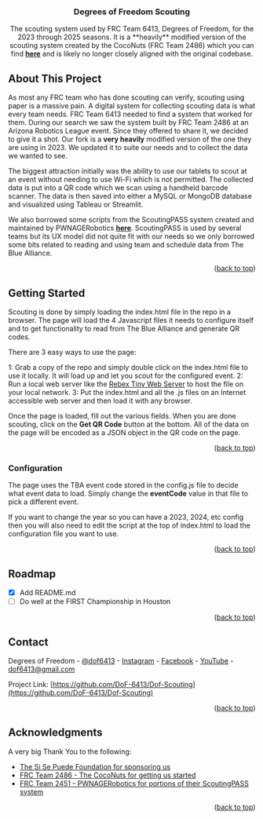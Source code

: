 <a name="readme-top"></a>

<!-- PROJECT LOGO/HEADER -->
  <h3 align="center">Degrees of Freedom Scouting</h3>

  <p align="center">
    The scouting system used by FRC Team 6413, Degrees of Freedom, for the 2023 through 2025 seasons.  It is a **heavily** modified version of the scouting system created by the CocoNuts (FRC Team 2486) which you can find 
    <a href="https://github.com/mikejed/CocoNuts-Scouting"><strong>here</strong></a> and is likely no longer closely aligned with the original codebase.
  </p>
</div>



<!-- ABOUT THE PROJECT -->
## About This Project

As most any FRC team who has done scouting can verify, scouting using paper is a massive pain.  A digital system for collecting scouting data is what every team needs.  FRC Team 6413 needed to find a system that worked for them.  During our search we saw the system built by FRC Team 2486 at an Arizona Robotics League event.  Since they offered to share it, we decided to give it a shot.  Our fork is a **very heavily** modified version of the one they are using in 2023.  We updated it to suite our needs and to collect the data we wanted to see.

The biggest attraction initially was the ability to use our tablets to scout at an event without needing to use Wi-Fi which is not permitted.  The collected data is put into a QR code which we scan using a handheld barcode scanner.  The data is then saved into either a MySQL or MongoDB database and visualized using Tableau or Streamlit.

We also borrowed some scripts from the ScoutingPASS system created and maintained by PWNAGERobotics <a href="https://github.com/PWNAGERobotics/ScoutingPASS"><strong>here</strong></a>.  ScoutingPASS is used by several teams but its UX model did not quite fit with our needs so we only borrowed some bits related to reading and using team and schedule data from The Blue Alliance.

<p align="right">(<a href="#readme-top">back to top</a>)</p>

<!-- GETTING STARTED -->
## Getting Started

Scouting is done by simply loading the index.html file in the repo in a browser.  The page will load the 4 Javascript files it needs to configure itself and to get functionality to read from The Blue Alliance and generate QR codes.

There are 3 easy ways to use the page:

1: Grab a copy of the repo and simply double click on the index.html file to use it locally.  It will load up and let you scout for the configured event.
2: Run a local web server like the <a href="https://www.rebex.net/tiny-web-server/">Rebex Tiny Web Server</a> to host the file on your local network.
3: Put the index.html and all the .js files on an Internet accessible web server and then load it with any browser.

Once the page is loaded, fill out the various fields.  When you are done scouting, click on the **Get QR Code** button at the bottom.  All of the data on the page will be encoded as a JSON object in the QR code on the page.

<p align="right">(<a href="#readme-top">back to top</a>)</p>

### Configuration

The page uses the TBA event code stored in the config.js file to decide what event data to load.  Simply change the **eventCode** value in that file to pick a different event.

If you want to change the year so you can have a 2023, 2024, etc config then you will also need to edit the script at the top of index.html to load the configuration file you want to use.

<p align="right">(<a href="#readme-top">back to top</a>)</p>

<!-- ROADMAP -->
## Roadmap

- [x] Add README.md
- [ ] Do well at the FIRST Championship in Houston

<p align="right">(<a href="#readme-top">back to top</a>)</p>



<!-- CONTACT -->
## Contact

Degrees of Freedom - [@dof6413](https://twitter.com/dof6413) - [Instagram](https://www.instagram.com/dof6413) - [Facebook](https://www.facebook.com/dof6413) - [YouTube](https://www.youtube.com/channel/UCoJrt-wiXr132q2F-QRBeTw) - dof6413@gmail.com

Project Link: [https://github.com/DoF-6413/Dof-Scouting](https://github.com/DoF-6413/Dof-Scouting)

<p align="right">(<a href="#readme-top">back to top</a>)</p>



<!-- ACKNOWLEDGMENTS -->
## Acknowledgments

A very big Thank You to the following:

* [The Si Se Puede Foundation for sponsoring us](https://www.sisepuedefoundation.org/)
* [FRC Team 2486 - The CocoNuts for getting us started](https://github.com/coconuts2486-frc)
* [FRC Team 2451 - PWNAGERobotics for portions of their ScoutingPASS system](https://github.com/PWNAGERobotics/ScoutingPASS)

<p align="right">(<a href="#readme-top">back to top</a>)</p>
